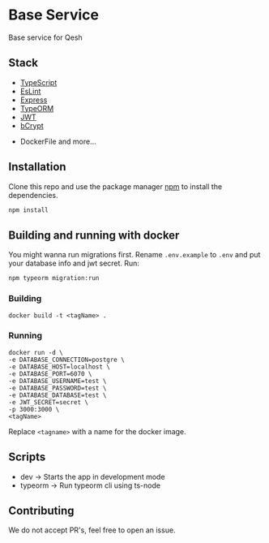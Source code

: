 # Base Service

Base service for Qesh

## Stack

- [TypeScript](https://www.typescriptlang.org/)
- [EsLint](https://eslint.org/)
- [Express](https://expressjs.com/)
- [TypeORM](https://typeorm.io/#/)
- [JWT](https://jwt.io/)
- [bCrypt](https://www.npmjs.com/package/bcrypt)
<!-- - [jest](https://jestjs.io/) -->
- DockerFile and more...

## Installation

Clone this repo and use the package manager [npm](https://www.npmjs.com/) to install the dependencies.

```bash
npm install
```

## Building and running with docker
You might wanna run migrations first.
Rename `.env.example` to `.env` and put your database info and jwt secret.
Run:
```
npm typeorm migration:run
```
### Building
```
docker build -t <tagName> .
```

### Running
```
docker run -d \
-e DATABASE_CONNECTION=postgre \
-e DATABASE_HOST=localhost \
-e DATABASE_PORT=6070 \
-e DATABASE_USERNAME=test \
-e DATABASE_PASSWORD=test \
-e DATABASE_DATABASE=test \
-e JWT_SECRET=secret \
-p 3000:3000 \
<tagName>
```

Replace `<tagname>` with a name for the docker image.

## Scripts

- dev   -> Starts the app in development mode
- typeorm   -> Run typeorm cli using ts-node
<!-- - test  -> Run the tests using [jest](https://jestjs.io/). -->

## Contributing
We do not accept PR's, feel free to open an issue.
